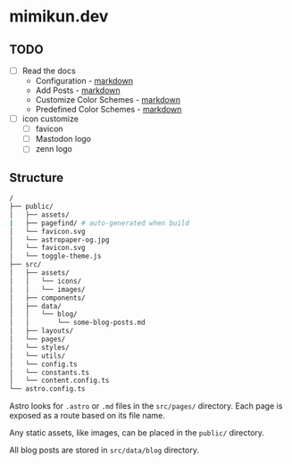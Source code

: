 # mimikun.dev

## TODO

- [ ] Read the docs
    - Configuration - [markdown](src/data/blog/how-to-configure-astropaper-theme.md)
    - Add Posts - [markdown](src/data/blog/adding-new-post.md)
    - Customize Color Schemes - [markdown](src/data/blog/customizing-astropaper-theme-color-schemes.md)
    - Predefined Color Schemes - [markdown](src/data/blog/predefined-color-schemes.md)
- [ ] icon customize
    - [ ] favicon
    - [ ] Mastodon logo
    - [ ] zenn logo

## Structure

```bash
/
├── public/
│   ├── assets/
|   ├── pagefind/ # auto-generated when build
│   └── favicon.svg
│   └── astropaper-og.jpg
│   └── favicon.svg
│   └── toggle-theme.js
├── src/
│   ├── assets/
│   │   └── icons/
│   │   └── images/
│   ├── components/
│   ├── data/
│   │   └── blog/
│   │       └── some-blog-posts.md
│   ├── layouts/
│   └── pages/
│   └── styles/
│   └── utils/
│   └── config.ts
│   └── constants.ts
│   └── content.config.ts
└── astro.config.ts
```

Astro looks for `.astro` or `.md` files in the `src/pages/` directory. Each page is exposed as a route based on its file name.

Any static assets, like images, can be placed in the `public/` directory.

All blog posts are stored in `src/data/blog` directory.
